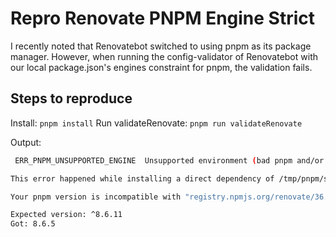 # Repro Renovate PNPM Engine Strict

I recently noted that Renovatebot switched to using pnpm as its package manager. However, when running the config-validator of Renovatebot with our local package.json's engines constraint for pnpm, the validation fails.

## Steps to reproduce
Install: `pnpm install`
Run validateRenovate: `pnpm run validateRenovate`

Output:
```bash
 ERR_PNPM_UNSUPPORTED_ENGINE  Unsupported environment (bad pnpm and/or Node.js version)

This error happened while installing a direct dependency of /tmp/pnpm/store/v3/tmp/dlx-7145

Your pnpm version is incompatible with "registry.npmjs.org/renovate/36.34.0".

Expected version: ^8.6.11
Got: 8.6.5
```

